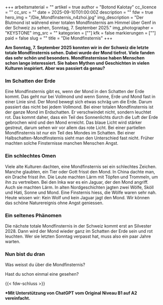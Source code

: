 +++
arbeitsmaterial = ""
artikel = true
author = "Botond Kalotay"
cc_licence = ""
cc_src = ""
date = 2025-09-10T01:00:00Z
description = ""
fdw = true
hero_img = "/Die_Mondfinsternis_n4zhoi.jpg"
img_description = "Der Blutmond ist während einer totalen Mondfinsternis am Himmel über Genf in der Schweiz zu sehen, Sonntag, 7. September 2025."
img_photographer = "KEYSTONE"
img_src = ""
kategorien = [""]
kfk = false
markierungen = [""]
paid = false
slug = ""
title = "Die Mondfinsternis"
+++

**Am Sonntag, 7. September 2025 konnten wir in der Schweiz die letzte totale Mondfinsternis sehen. Dabei wurde der Mond tiefrot. Viele fanden das sehr schön und besonders. Mondfinsternisse haben Menschen schon lange interessiert. Sie haben Mythen und Geschichten in vielen Kulturen inspiriert. Aber was passiert da genau?**

### Im Schatten der Erde

Eine Mondfinsternis gibt es, wenn der Mond in den Schatten der Erde kommt. Das geht nur bei Vollmond und wenn Sonne, Erde und Mond fast in einer Linie sind. Der Mond bewegt sich etwas schräg um die Erde. Darum passiert das nicht bei jedem Vollmond. Bei einer totalen Mondfinsternis ist der ganze Mond im Erdschatten. Er verschwindet nicht, sondern leuchtet rot. Das kommt daher, dass ein Teil des Sonnenlichts durch die Luft der Erde gebrochen wird und den Mond erreicht. Das blaue Licht wird stärker gestreut, darum sehen wir vor allem das rote Licht. Bei einer partiellen Mondfinsternis ist nur ein Teil des Mondes im Schatten. Bei einer Halbschatten-Mondfinsternis sieht man den Unterschied fast nicht. Früher machten solche Finsternisse manchen Menschen Angst.

### Ein schlechtes Omen

Viele alte Kulturen dachten, eine Mondfinsternis sei ein schlechtes Zeichen. Manche glaubten, ein Tier oder Gott frisst den Mond. In China dachte man, ein Drache frisst ihn. Die Leute machten Lärm mit Töpfen und Trommeln, um ihn zu vertreiben. Bei den Inka war es ein Jaguar, der den Mond angriff. Auch sie machten Lärm. In alten Nordgeschichten jagten zwei Wölfe, Sköll und Hati, Sonne und Mond. Eine Finsternis hiess, die Wölfe waren sehr nah. Heute wissen wir: Kein Wolf und kein Jaguar jagt den Mond. Wir können das schöne Naturereignis ohne Angst geniessen.

### Ein seltenes Phänomen

Die nächste totale Mondfinsternis in der Schweiz kommt erst an Silvester 2028. Dann wird der Mond wieder ganz im Schatten der Erde sein und rot leuchten. Wer sie letzten Sonntag verpasst hat, muss also ein paar Jahre warten.

### Nun bist du dran

Was weisst du über die Mondfinsternis? 

Hast du schon einmal eine gesehen?

{{< fdw-schluss >}}

**\*Mit Unterstützung von ChatGPT vom Original Niveau B1 auf A2 vereinfacht.**